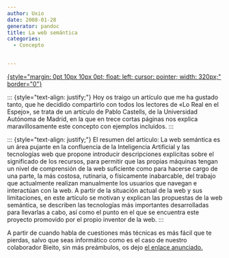 ```yaml
---
author: Uxio
date: 2008-01-28
generator: pandoc
title: La web semántica
categories:
  - Concepto


---
```




[![](){style="margin: 0pt 10px 10px 0pt; float: left; cursor: pointer; width: 320px;"
border="0"}]()

::: {style="text-align: justify;"}
Hoy os traigo un artículo que me ha gustado tanto, que he decidido
compartirlo con todos los lectores de «Lo Real en el Espejo», se trata
de un artículo de Pablo Castells, de la Universidad Autónoma de Madrid,
en la que en trece cortas páginas nos explica maravillosamente este
concepto con ejemplos incluidos.
:::

::: {style="text-align: justify;"}
El resumen del artículo: La web semántica es un área pujante en la
confluencia de la Inteligencia Artificial y las tecnologías web que
propone introducir descripciones explícitas sobre el significado de los
recursos, para permitir que las propias máquinas tengan un nivel de
comprensión de la web suficiente como para hacerse cargo de una parte,
la más costosa, rutinaria, o físicamente inabarcable, del trabajo que
actualmente realizan manualmente los usuarios que navegan e interactúan
con la web. A partir de la situación actual de la web y sus
limitaciones, en este artículo se motivan y explican las propuestas de
la web semántica, se describen las tecnologías más importantes
desarrolladas para llevarlas a cabo, así como el punto en el que se
encuentra este proyecto promovido por el propio inventor de la web.
:::

A partir de cuando habla de cuestiones más técnicas es más fácil que te
pierdas, salvo que seas informático como es el caso de nuestro
colaborador Bieito, sin más preámbulos, os dejo [el enlace
anunciado.](http://arantxa.ii.uam.es/~castells/publications/castells-uclm03.pdf)
